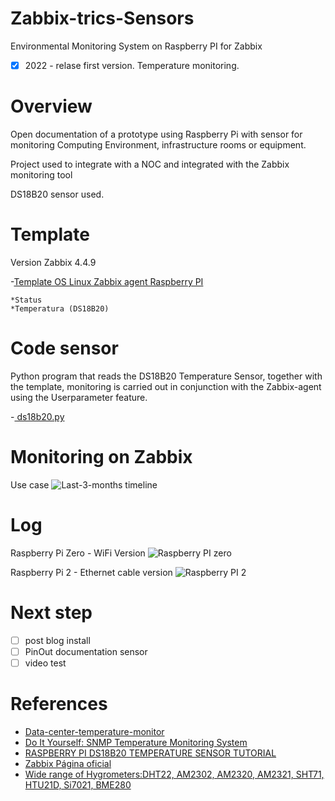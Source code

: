 # Zabbix-trics-Sensors
Environmental Monitoring System on Raspberry PI for Zabbix
-[x] 2022 - relase first version.  Temperature monitoring.


# Overview

Open documentation of a prototype using Raspberry Pi with sensor for monitoring Computing Environment, infrastructure rooms or equipment.

Project used to integrate with a NOC and integrated with the Zabbix monitoring tool

DS18B20 sensor used.

# Template
Version Zabbix 4.4.9

-[Template OS Linux Zabbix agent Raspberry PI](https://raw.githubusercontent.com/EstevesDouglas/Open-EMS-PI-ZBX/main/templates/Template_OS_Linux_Zabbix_agent_Raspberry_PI.xml)

    *Status
    *Temperatura (DS18B20)
    
# Code sensor

Python program that reads the DS18B20 Temperature Sensor, together with the template, monitoring is carried out in conjunction with the Zabbix-agent using the Userparameter feature.

-[ ds18b20.py](https://raw.githubusercontent.com/EstevesDouglas/Open-EMS-PI-ZBX/main/scripts/ds18b20.py)

# Monitoring on Zabbix
Use case
![Last-3-months timeline](figures/last-3-months.png)


# Log
Raspberry Pi Zero - WiFi Version
![Raspberry PI zero](figures/raspberrypizero.jpg)

Raspberry Pi 2 - Ethernet cable version
![Raspberry PI 2](figures/raspberrypi2.jpg)


# Next step
- [ ] post blog install
- [ ] PinOut documentation sensor
- [ ] video test

# References
- [Data-center-temperature-monitor](https://github.com/hixair/Data-center-temperature-monitor)
- [Do It Yourself: SNMP Temperature Monitoring System](https://www.norwegiancreations.com/2017/06/do-it-yourself-snmp-temperature-monitoring-system/)
- [RASPBERRY PI DS18B20 TEMPERATURE SENSOR TUTORIAL](https://www.circuitbasics.com/raspberry-pi-ds18b20-temperature-sensor-tutorial/)
- [Zabbix Página oficial](https://www.zabbix.com/download?zabbix=5.0&os_distribution=raspbian&os_version=10_buster&db=mysql&ws=apache)
- [Wide range of Hygrometers:DHT22, AM2302, AM2320, AM2321, SHT71, HTU21D, Si7021, BME280](http://www.kandrsmith.org/RJS/Misc/Hygrometers/calib_many.html)
